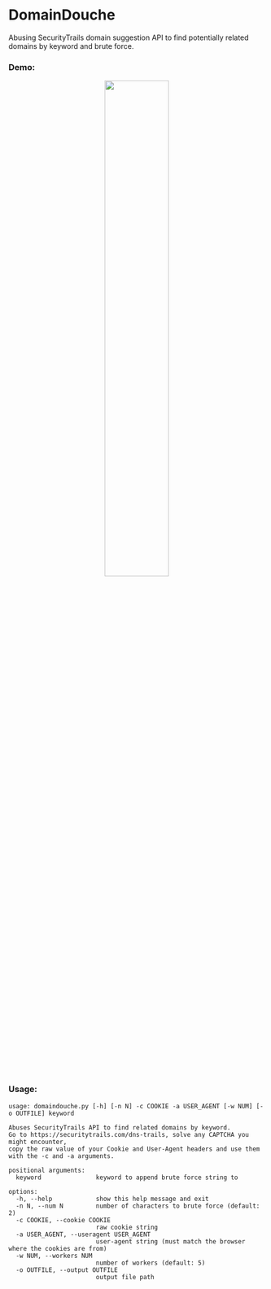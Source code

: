 # DomainDouche
Abusing SecurityTrails domain suggestion API to find potentially related domains by keyword and brute force.

### Demo:
<p align="center">
<img src='https://user-images.githubusercontent.com/16690056/204003301-33dcebad-0108-4a95-a01c-96e6c966055f.gif' width='50%'> 
</p>

### Usage:

```shell
usage: domaindouche.py [-h] [-n N] -c COOKIE -a USER_AGENT [-w NUM] [-o OUTFILE] keyword

Abuses SecurityTrails API to find related domains by keyword.
Go to https://securitytrails.com/dns-trails, solve any CAPTCHA you might encounter,
copy the raw value of your Cookie and User-Agent headers and use them with the -c and -a arguments.

positional arguments:
  keyword               keyword to append brute force string to

options:
  -h, --help            show this help message and exit
  -n N, --num N         number of characters to brute force (default: 2)
  -c COOKIE, --cookie COOKIE
                        raw cookie string
  -a USER_AGENT, --useragent USER_AGENT
                        user-agent string (must match the browser where the cookies are from)
  -w NUM, --workers NUM
                        number of workers (default: 5)
  -o OUTFILE, --output OUTFILE
                        output file path

```
